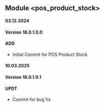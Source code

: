 ## Module <pos_product_stock>

#### 03.12.2024
#### Version 18.0.1.0.0
#### ADD
- Initial Commit for POS Product Stock

#### 10.03.2025
#### Version 18.0.1.0.1
#### UPDT
- Commit for bug fix


